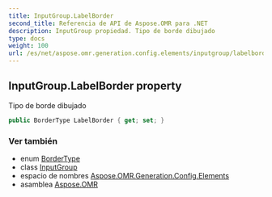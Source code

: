 ```yaml
---
title: InputGroup.LabelBorder
second_title: Referencia de API de Aspose.OMR para .NET
description: InputGroup propiedad. Tipo de borde dibujado
type: docs
weight: 100
url: /es/net/aspose.omr.generation.config.elements/inputgroup/labelborder/
---
```

## InputGroup.LabelBorder property

Tipo de borde dibujado

```csharp
public BorderType LabelBorder { get; set; }
```

### Ver también

* enum [BorderType](../../../aspose.omr.generation.config.enums/bordertype/)
* class [InputGroup](../)
* espacio de nombres [Aspose.OMR.Generation.Config.Elements](../../inputgroup/)
* asamblea [Aspose.OMR](../../../)


